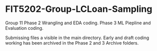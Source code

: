 # FIT5202-Group-LCLoan-Sampling
Group 11
Phase 2 Wrangling and EDA coding.
Phase 3 ML Piepline and Evaluation coding.

Submissing files a visible in the main directory.
Early and draft coding working has been archived in the Phase 2 and 3 Archive folders.
